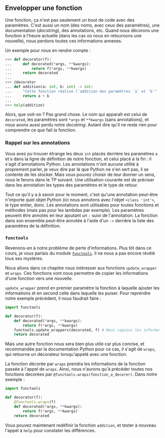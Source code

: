 ## Envelopper une fonction

Une fonction, ça n'est pas seulement un bout de code avec des paramètres. C'est aussi un nom (des noms, avec ceux des paramètres), une documentation (*docstring*), des annotations, etc.
Quand nous décorons une fonction à l'heure actuelle (dans les cas où nous en retournons une nouvelle), nous perdons toutes ces informations annexes.

Un exemple pour nous en rendre compte :

```python
>>> def decorator(f):
...     def decorated(*args, **kwargs):
...         return f(*args, **kwargs)
...     return decorated
...
>>> @decorator
... def addition(a: int, b: int) -> int:
...     "Cette fonction réalise l'addition des paramètres `a` et `b`"
...     return a + b
...
>>> help(addition)
```

Alors, que voit-on ? Pas grand chose.
Le nom qui apparaît est celui de `decorated`, les paramètres sont `*args` et `**kwargs` (sans annotations), et nous avons aussi perdu notre *docstring*.
Autant dire qu'il ne reste rien pour comprendre ce que fait la fonction.

### Rappel sur les annotations

Vous avez pu trouver étrange les deux `int` placés derrière les paramètres `a` et `b` dans la ligne de définition de notre fonction, et celui placé à la fin : il s'agit d'annotations Python.
Les annotations n'ont aucune utilité à proprement parler, je veux dire par là que Python ne s'en sert pas, il se contente de les stocker.
Mais vous pouvez choisir de leur donner un sens, nous le ferons dans le TP suivant.
Une utilisation courante est de préciser dans les annotation les types des paramètres et le type de retour.

Tout ce qu'il y a à savoir pour le moment, c'est qu'une annotation peut-être n'importe quel objet Python (ici nous annotons avec l'objet `<class 'int'>`, le type entier, donc.
Les annotations sont utilisabes pour toutes fonctions et méthodes (mais pas pour les lambdas par exemple). Les paramètres peuvent être annotés en leur ajoutant un `:` suivi de l'annotation.
La fonction dans son ensemble peut-être annotée à l'aide d'un `->` derrière la liste des paramètres de la définition.

### `functools`

Revenons-en à notre problème de perte d'informations. Plus tôt dans ce cours, je vous parlais du module [`functools`](https://docs.python.org/3/library/functools.html).
Il ne nous a pas encore révélé tous ses mystères.

Nous allons dans ce chapitre nous intéresser aux fonctions `update_wrapper` et `wraps`. Ces fonctions vont nous permettre de copier les informations d'une fonction vers une nouvelle.

`update_wrapper` prend en premier paramètre la fonction à laquelle ajouter les informations et en second celle dans laquelle les puiser. Pour reprendre notre exemple précédent, il nous faudrait faire :

```python
import functools

def decorator(f):
    def decorated(*args, **kwargs):
        return f(*args, **kwargs)
    functools.update_wrappers(decorated, f) # Nous copions les informations de `f` dans `decorated`
    return decorated
```

Mais une autre fonction nous sera bien plus utile car plus concise, et recommandée par la documentation Python pour ce cas, il s'agit de `wraps`, qui retourne un décorateur lorsqu'appelé avec une fonction.

La fonction décorée par `wraps` prendra les informations de la fonction passée à l'appel de `wraps`.
Ainsi, nous n'aurons qu'à précéder toutes nos fonctions decorées par `@functools.wraps(fonction_a_decorer)`. Dans notre exemple :

```python
import functools

def decorator(f):
    @functools.wraps(f)
    def decorated(*args, **kwargs):
        return f(*args, **kwargs)
    return decorated
```

Vous pouvez maintenant redéfinir la fonction `addition`, et tester à nouveau l'appel à `help` pour constater les différences.
